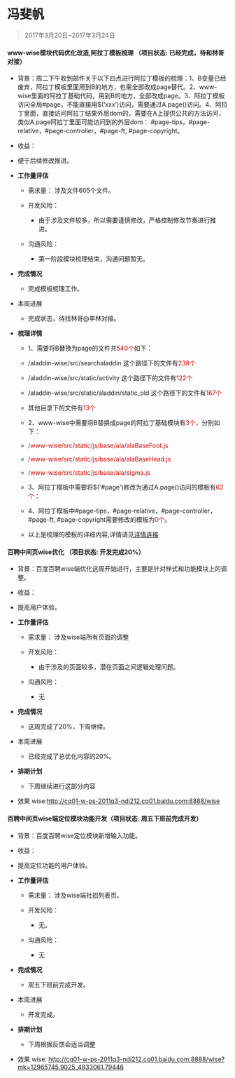 # 冯斐帆

> 2017年3月20日~2017年3月24日

#### www-wise模块代码优化改造,阿拉丁模板梳理 （项目状态: 已经完成，待和林哥对接）

- 背景：周二下午收到邮件关于以下四点进行阿拉丁模板的梳理：1、B变量已经废弃，阿拉丁模板里面用到B的地方，也需全部改成page替代。2、www-wise里面的阿拉丁基础代码，用到B的地方，全部改成page。3、阿拉丁模板访问全局#page，不能直接用$(‘xxx’)访问，需要通过A.page()访问。4、阿拉丁里面，直接访问阿拉丁结果外层dom的，需要在A上提供公共的方法访问，类似A.page阿拉丁里面可能访问到的外层dom： #page-tips，#page-relative，#page-controller，#page-ft, #page-copyright。

- 收益：
 - 便于后续修改推进。
 
- **工作量评估** 
  - 需求量：
    涉及文件605个文件。
    
  - 开发风险：
     - 由于涉及文件较多，所以需要谨慎修改，严格控制修改节奏进行推进。

  - 沟通风险：
     - 第一阶段模块梳理结束，沟通问题暂无。
     
- **完成情况** 
     - 完成模板梳理工作。
     
- 本周进展 
   - 完成状态，待找林哥@李林对接。
   
- **梳理详情**
   - 1、需要将B替换为page的文件共<span style="color:#c00">540个</span>如下：
   - /aladdin-wise/src/searchaladdin 这个路径下的文件有<span style="color:#c00">238个</span>
   - /aladdin-wise/src/static/activity 这个路径下的文件有<span style="color:#c00">122个</span>
   - /aladdin-wise/src/static/aladdin/static_old 这个路径下的文件有<span style="color:#c00">167个</span>
   - 其他目录下的文件有<span style="color:#c00">13个</span>
   - 2、www-wise中需要将B替换成page的阿拉丁基础模块有<span style="color:#c00">3个</span>，分别如下：
   - <span style="color:#c00">/www-wise/src/static/js/base/ala/alaBaseFoot.js</span>
   - <span style="color:#c00">/www-wise/src/static/js/base/ala/alaBaseHead.js</span>
   - <span style="color:#c00">/www-wise/src/static/js/base/ala/sigma.js</span>
   - 3、阿拉丁模板中需要将$('#page')修改为通过A.page()访问的模板有<span style="color:#c00">62个</span>：
   - 4、阿拉丁模板中#page-tips，#page-relative，#page-controller，#page-ft, #page-copyright需要修改的模板为<span style="color:#c00">0个</span>。

   - 以上是梳理的模板的详细内容,详情请见<a href="http://wiki.baidu.com/pages/viewpage.action?pageId=321366857">详情连接</a>
    

#### 百聘中间页wise优化 （项目状态: 开发完成20%）

- 背景：百度百聘wise端优化这周开始进行，主要是针对样式和功能模块上的调整。

- 收益：
 - 提高用户体验。
 
- **工作量评估** 
  - 需求量：
    涉及wise端所有页面的调整
    
  - 开发风险：
     - 由于涉及的页面较多，潜在页面之间逻辑处理问题。

  - 沟通风险：
     - 无
     
- **完成情况** 
     - 这周完成了20%，下周继续。
     
- 本周进展 
	 - 已经完成了总优化内容的20%。
	 
- **排期计划**
	 - 下周继续进行这部分内容
	 
- 效果
    wise:http://cq01-w-ps-2011q3-ndi212.cq01.baidu.com:8888/wise
  
    
#### 百聘中间页wise端定位模块功能开发（项目状态: 周五下班前完成开发）

- 背景：百度百聘wise定位模块新增输入功能。

- 收益：
 - 提高定位功能的用户体验。
 
- **工作量评估** 
  - 需求量：
    涉及wise端社招列表页。
    
  - 开发风险：
     - 无。

  - 沟通风险：
     - 无
     
- **完成情况** 
     - 周五下班前完成开发。
     
- 本周进展 
	 - 开发完成。
	 
- **排期计划**
	 - 下周根据反馈会适当调整
	 
- 效果
    wise: http://cq01-w-ps-2011q3-ndi212.cq01.baidu.com:8888/wise?mk=12965745.9025_4833061.79446
    